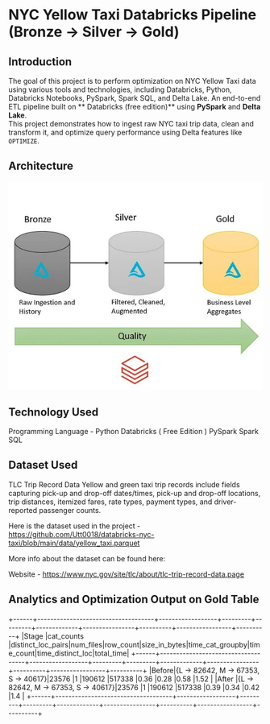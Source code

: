 # NYC Yellow Taxi Databricks Pipeline (Bronze → Silver → Gold)

## Introduction
The goal of this project is to perform  optimization on NYC Yellow Taxi data using various tools and technologies, including Databricks, Python, Databricks Notebooks, PySpark, Spark SQL, and Delta Lake. An end-to-end ETL pipeline built on ** Databricks (free edition)** using **PySpark** and **Delta Lake**.  
This project demonstrates how to ingest raw NYC taxi trip data, clean and transform it, and optimize query performance using Delta features like `OPTIMIZE`.


## Architecture

<img src="architecture.jpg">


## Technology Used
Programming Language - Python
Databricks ( Free Edition )
PySpark
Spark SQL


## Dataset Used
TLC Trip Record Data Yellow and green taxi trip records include fields capturing pick-up and drop-off dates/times, pick-up and drop-off locations, trip distances, itemized fares, rate types, payment types, and driver-reported passenger counts.

Here is the dataset used in the project - https://github.com/Utt0018/databricks-nyc-taxi/blob/main/data/yellow_taxi.parquet

More info about the dataset can be found here: 

Website - https://www.nyc.gov/site/tlc/about/tlc-trip-record-data.page

## Analytics and Optimization Output on Gold Table

+------+------------------------------------+------------------+---------+---------+-------------+----------------+----------+-----------------+----------+
|Stage |cat_counts                          |distinct_loc_pairs|num_files|row_count|size_in_bytes|time_cat_groupby|time_count|time_distinct_loc|total_time|
+------+------------------------------------+------------------+---------+---------+-------------+----------------+----------+-----------------+----------+
|Before|{L -> 82642, M -> 67353, S -> 40617}|23576             |1        |190612   |517338       |0.36            |0.28      |0.58             |1.52      |
|After |{L -> 82642, M -> 67353, S -> 40617}|23576             |1        |190612   |517338       |0.39            |0.34      |0.42             |1.4       |
+------+------------------------------------+------------------+---------+---------+-------------+----------------+----------+-----------------+----------+


